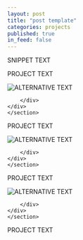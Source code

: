 ```yaml
---
layout: post
title: "post template"
categories: projects
published: true
in_feed: false
---
```


SNIPPET TEXT

PROJECT TEXT 

 <section>
	<div class="box alt">
		<div class="row gtr-50 gtr-uniform">
			<div class="col-12"><span class="image fit"><img src="https://drive.google.com/uc?export-download&id=###" alt="ALTERNATIVE TEXT" /></span></div>
			
		</div>
	</div>
	</section>

PROJECT TEXT

<section>
	<div class="box alt">
		<div class="row gtr-50 gtr-uniform">
			<div class="col-12"><span class="image fit"><img src="https://drive.google.com/uc?export-download&id=###" alt="ALTERNATIVE TEXT" /></span></div>
			
		</div>
	</div>
	</section>

PROJECT TEXT

<section>
	<div class="box alt">
		<div class="row gtr-50 gtr-uniform">
			<div class="col-12"><span class="image fit"><img src="https://drive.google.com/uc?export-download&id=###" alt="ALTERNATIVE TEXT" /></span></div>
			
		</div>
	</div>
	</section>

PROJECT TEXT

